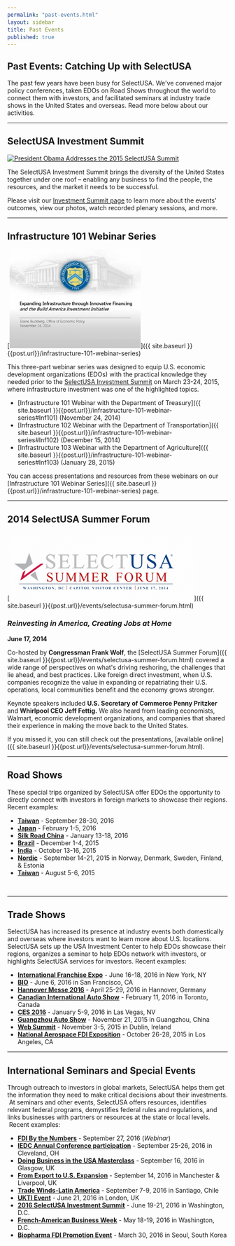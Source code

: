 ```yaml
---
permalink: "past-events.html"
layout: sidebar
title: Past Events
published: true
---
```


## Past Events: Catching Up with SelectUSA

The past few years have been busy for SelectUSA. We've convened major policy conferences, taken EDOs on Road Shows throughout the world to connect them with investors, and facilitated seminars at industry trade shows in the United States and overseas. Read more below about our activities.

* * *

## SelectUSA Investment Summit

<span class="imgright"><a href="{{ site.baseurl }}{{post.url}}/2015-summit.html"><img src="http://www.commerce.gov/sites/commerce.gov/files/styles/scale_700w/public/16722605079_45ed7eff3f_o.jpg?itok=hY2r4t4y" alt="President Obama Addresses the 2015 SelectUSA Summit" width="300"></a></span>

The SelectUSA Investment Summit brings the diversity of the United States together under one roof – enabling any business to find the people, the resources, and the market it needs to be successful.

Please visit our <a href="https://www.selectusa.gov/selectusa-summit">Investment Summit page</a> to learn more about the events' outcomes, view our photos, watch recorded plenary sessions, and more.

* * *

## Infrastructure 101 Webinar Series

<span class="imgright">[![Infrastructure 101 Webinar](images/selectusa_infrastructure_101_webinar_2014-11-24_page_01_0-300x225.jpg "Infrastructure 101 Webinar")]({{ site.baseurl }}{{post.url}}/infrastructure-101-webinar-series)</span>

This three-part webinar series was designed to equip U.S. economic development organizations (EDOs) with the practical knowledge they needed prior to the&nbsp;[SelectUSA Investment Summit](http://www.selectusasummit.com/)&nbsp;on March 23-24, 2015, where infrastructure investment was one of the highlighted topics.

*   [Infrastructure 101 Webinar with the Department of Treasury]({{ site.baseurl }}{{post.url}}/infrastructure-101-webinar-series#Inf101)&nbsp;(November 24, 2014)
*   [Infrastructure 102 Webinar with the Department of Transportation]({{ site.baseurl }}{{post.url}}/infrastructure-101-webinar-series#Inf102)&nbsp;(December 15, 2014)
*   [Infrastructure 103 Webinar with the Department of Agriculture]({{ site.baseurl }}{{post.url}}/infrastructure-101-webinar-series#Inf103)&nbsp;(January 28, 2015)

You can access presentations and resources from these webinars on our [Infrastructure 101 Webinar Series]({{ site.baseurl }}{{post.url}}/infrastructure-101-webinar-series) page.

***

## 2014 SelectUSA Summer Forum

<span class="imgright">[![SelectUSA Summer Forum Logo](images/summer_forum_logo-422x155.png "SelectUSA Summer Forum Logo")]({{ site.baseurl }}{{post.url}}/events/selectusa-summer-forum.html)</span>

### *Reinvesting in America, Creating Jobs at Home*

**June 17, 2014**

Co-hosted by **Congressman Frank Wolf**, the [SelectUSA Summer Forum]({{ site.baseurl }}{{post.url}}/events/selectusa-summer-forum.html) covered a wide range of perspectives on what's driving reshoring, the challenges that lie ahead, and best practices. Like foreign direct investment, when U.S. companies recognize the value in expanding or repatriating their U.S. operations, local communities benefit and the economy grows stronger.

Keynote speakers included **U.S.&nbsp;Secretary of Commerce Penny Pritzker** and **Whirlpool CEO Jeff Fettig.** We also heard from leading economists, Walmart, economic development organizations, and companies that shared their experience in making the move back to the United States.

If you missed it, you can still check out the presentations,&nbsp;[available online]({{ site.baseurl }}{{post.url}}/events/selectusa-summer-forum.html).

* * *

## Road Shows

These special trips organized by SelectUSA offer EDOs the opportunity to directly connect with investors in foreign markets to showcase their regions. Recent examples:

*   [**Taiwan**]({{base.url}}events/2016-taiwan-road-show.html) - September 28-30, 2016
*   [**Japan**]({{base.url}}events/japan-road-show.html) - February 1-5, 2016
*   [**Silk Road China**]({{base.url}}/events/silk-road-china-road-show.html) - January 13-18, 2016
*   [**Brazil**]({{base.url}}/events/selectusa-brazil-road-show.html) - December 1-4, 2015
*   [**India**]({{base.url}}/events/india-road-show.html) - October 13-16, 2015
*   [**Nordic**]({{base.url}}/events/selectusa-road-show-nordics.html) - September 14-21, 2015 in Norway, Denmark, Sweden, Finland, & Estonia
*   [**Taiwan**]({{base.url}}/events/selectusa-taiwan-road-show.html) - August 5-6, 2015

&nbsp;

* * *

## Trade Shows

SelectUSA has increased its presence at industry events both domestically and overseas where investors want to learn more about U.S. locations. SelectUSA sets up the USA Investment Center to help EDOs showcase their regions, organizes a seminar to help EDOs network with investors, or highlights SelectUSA services for investors. Recent examples:

*   [**International Franchise Expo**]({{base.url}}/events/IFE_2016.html) - June 16-18, 2016 in New York, NY
*   [**BIO**]({{base.url}}/events/bio2016.html) - June 6, 2016 in San Francisco, CA
*   [**Hannover Messe 2016**]({{base.url}}/events/selectusa-hannover-messe-2016.html) - April 25-29, 2016 in Hannover, Germany
*   [**Canadian International Auto Show**]({{base.url}}events/canada-auto-show.html) - February 11, 2016 in Toronto, Canada
*   [**CES 2016**]({{base.url}}/events/selectusa-ces2016.html) - January 5-9, 2016 in Las Vegas, NV
*   [**Guangzhou Auto Show**]({{base.url}}/events/guangzhou-auto-show.html) - November 21, 2015 in Guangzhou, China
*   [**Web Summit**]({{base.url}}/events/dublin-web-summit.html) - November 3-5, 2015 in Dublin, Ireland
*   [**National Aerospace FDI Exposition**]({{base.url}}/events/national-aerospace-fdi-exposition.html) - October 26-28, 2015 in Los Angeles, CA

* * *

## International Seminars and Special Events

Through outreach to investors in global markets, SelectUSA helps them get the information they need to make critical decisions about their investments. &nbsp;At seminars and other events, SelectUSA offers resources, identifies relevant federal programs, demystifies federal rules and regulations, and links businesses with partners or resources at the state or local levels. &nbsp;Recent examples:

*   [**FDI By the Numbers**]({{base.url}}/events/fdi-webinar-sept-2016.html) - September 27, 2016 (_Webinar_)
*   [**IEDC Annual Conference participation**]({{base.url}}/events/2016-iedc.html) - September 25-26, 2016 in Cleveland, OH
*   [**Doing Business in the USA Masterclass**]({{base.url}}/events/snabc-case.html) - September 16, 2016 in Glasgow, UK
*   [**From Export to U.S. Expansion**]({{base.url}}/events/2016-export-us-expansion.html) - September 14, 2016 in Manchester & Liverpool, UK
*   [**Trade Winds-Latin America**]({{base.url}}/events/2016-trade-winds-latin-america.html) - September 7-9, 2016 in Santiago, Chile
*   [**UKTI Event**]({{base.url}}/events/ukti-event.html) - June 21, 2016 in London, UK
*   [**2016 SelectUSA Investment Summit**](https://www.selectusa.gov/2016-investment-summit) - June 19-21, 2016 in Washington, D.C.
*   [**French-American Business Week**]({{base.url}}/events/fabw2016.html) - May 18-19, 2016 in Washington, D.C.
*   [**Biopharma FDI Promotion Event**]({{base.url}}/events/cskorea-biopharma-fdi-2016.html) - March 30, 2016 in Seoul, South Korea

